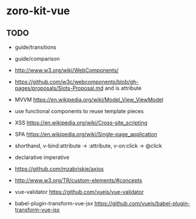 # zoro-kit-vue

## TODO

- guide/transitions
- guide/comparison
- http://www.w3.org/wiki/WebComponents/
- https://github.com/w3c/webcomponents/blob/gh-pages/proposals/Slots-Proposal.md and is attribute
- MVVM https://en.wikipedia.org/wiki/Model_View_ViewModel
- use functional components to reuse template pieces
- XSS https://en.wikipedia.org/wiki/Cross-site_scripting
- SPA https://en.wikipedia.org/wiki/Single-page_application
- shorthand, v-bind:attribute -> :attribute, v-on:click -> @click
- declarative imperative
- https://github.com/mzabriskie/axios
- http://www.w3.org/TR/custom-elements/#concepts

- vue-validator https://github.com/vuejs/vue-validator
- babel-plugin-transform-vue-jsx https://github.com/vuejs/babel-plugin-transform-vue-jsx
